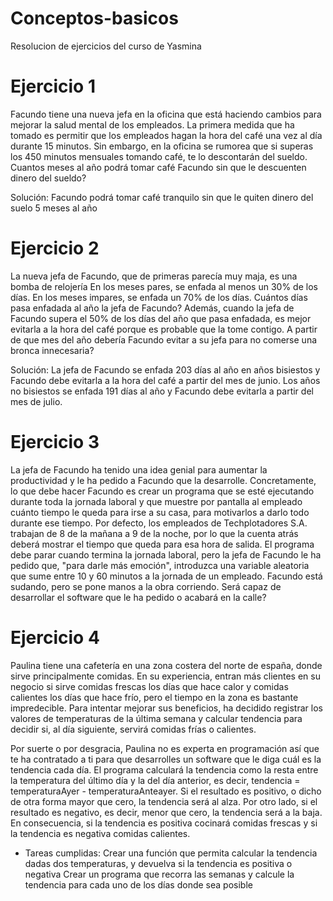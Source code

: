 # Conceptos-basicos
Resolucion de ejercicios del curso de Yasmina

# Ejercicio 1
  Facundo tiene una nueva jefa en la oficina que está haciendo cambios para mejorar la salud mental de los empleados.
  La primera medida que ha tomado es permitir que los empleados hagan la hora del café una vez al día durante 15 minutos.
  Sin embargo, en la oficina se rumorea que si superas los 450 minutos mensuales tomando café, te lo descontarán del sueldo.
  Cuantos meses al año podrá tomar café Facundo sin que le descuenten dinero del sueldo?
  
  Solución: Facundo podrá tomar café tranquilo sin que le quiten dinero del suelo 5 meses al año

# Ejercicio 2
  La nueva jefa de Facundo, que de primeras parecía muy maja, es una bomba de relojería
  En los meses pares, se enfada al menos un 30% de los días. En los meses impares, se enfada un 70% de los días.
  Cuántos días pasa enfadada al año la jefa de Facundo? 
  Además, cuando la jefa de Facundo supera el 50% de los días del año que pasa enfadada, es mejor evitarla a la hora del café porque es probable que la tome contigo.
  A partir de que mes del año debería Facundo evitar a su jefa para no comerse una bronca innecesaria?
  
  Solución: La jefa de Facundo se enfada 203 días al año en años bisiestos y Facundo debe evitarla a la hora del café a partir del mes de junio. Los años no bisiestos se enfada 191 días al año y Facundo debe evitarla a partir del mes de julio.

# Ejercicio 3
La jefa de Facundo ha tenido una idea genial para aumentar la productividad y le ha pedido a Facundo que la desarrolle.
Concretamente, lo que debe hacer Facundo es crear un programa que se esté ejecutando durante toda la jornada laboral y que muestre por pantalla al empleado cuánto tiempo le queda para irse a su casa, para motivarlos a darlo todo durante ese tiempo.
Por defecto, los empleados de Techplotadores S.A. trabajan de 8 de la mañana a 9 de la noche, por lo que la cuenta atrás deberá mostrar el tiempo que queda para esa hora de salida.
El programa debe parar cuando termina la jornada laboral, pero la jefa de Facundo le ha pedido que, "para darle más emoción", introduzca una variable aleatoria que sume entre 10 y 60 minutos a la jornada de un empleado.
Facundo está sudando, pero se pone manos a la obra corriendo. Será capaz de desarrollar el software que le ha pedido o acabará en la calle?

# Ejercicio 4
Paulina tiene una cafetería en una zona costera del norte de españa, donde sirve principalmente comidas.
En su experiencia, entran más clientes en su negocio si sirve comidas frescas los días que hace calor y comidas calientes los días que hace frío, pero el tiempo en la zona es bastante impredecible.
Para intentar mejorar sus beneficios, ha decidido registrar los valores de temperaturas de la última semana y calcular tendencia para decidir si, al día siguiente, servirá comidas frías o calientes.

Por suerte o por desgracia, Paulina no es experta en programación así que te ha contratado a ti para que desarrolles un software que le diga cuál es la tendencia cada día.
El programa calculará la tendencia como la resta entre la temperatura del último día y la del día anterior, es decir, tendencia = temperaturaAyer - temperaturaAnteayer.
Si el resultado es positivo, o dicho de otra forma mayor que cero, la tendencia será al alza. Por otro lado, si el resultado es negativo, es decir, menor que cero, la tendencia será a la baja.
En consecuencia, si la tendencia es positiva cocinará comidas frescas y si la tendencia es negativa comidas calientes.
  - Tareas cumplidas:
    Crear una función que permita calcular la tendencia dadas dos temperaturas, y devuelva si la tendencia es positiva o negativa
    Crear un programa que recorra las semanas y calcule la tendencia para cada uno de los días donde sea posible
